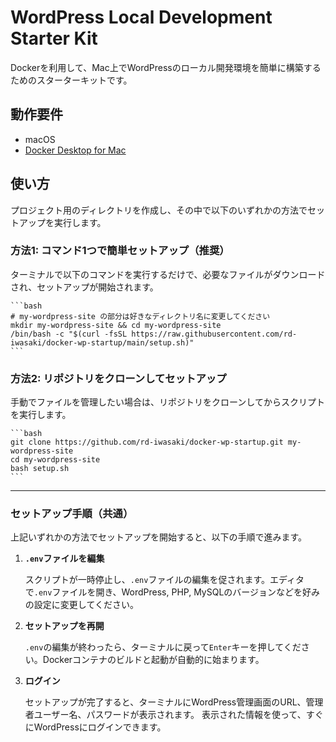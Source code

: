 # WordPress Local Development Starter Kit

Dockerを利用して、Mac上でWordPressのローカル開発環境を簡単に構築するためのスターターキットです。

## 動作要件

- macOS
- [Docker Desktop for Mac](https://www.docker.com/products/docker-desktop/)

## 使い方

プロジェクト用のディレクトリを作成し、その中で以下のいずれかの方法でセットアップを実行します。

### 方法1: コマンド1つで簡単セットアップ（推奨）

ターミナルで以下のコマンドを実行するだけで、必要なファイルがダウンロードされ、セットアップが開始されます。

    ```bash
    # my-wordpress-site の部分は好きなディレクトリ名に変更してください
    mkdir my-wordpress-site && cd my-wordpress-site
    /bin/bash -c "$(curl -fsSL https://raw.githubusercontent.com/rd-iwasaki/docker-wp-startup/main/setup.sh)"
    ```

### 方法2: リポジトリをクローンしてセットアップ

手動でファイルを管理したい場合は、リポジトリをクローンしてからスクリプトを実行します。

    ```bash
    git clone https://github.com/rd-iwasaki/docker-wp-startup.git my-wordpress-site
    cd my-wordpress-site
    bash setup.sh
    ```

---

### セットアップ手順（共通）

上記いずれかの方法でセットアップを開始すると、以下の手順で進みます。

1.  **`.env`ファイルを編集**

    スクリプトが一時停止し、`.env`ファイルの編集を促されます。エディタで`.env`ファイルを開き、WordPress, PHP, MySQLのバージョンなどを好みの設定に変更してください。

2.  **セットアップを再開**

    `.env`の編集が終わったら、ターミナルに戻って`Enter`キーを押してください。Dockerコンテナのビルドと起動が自動的に始まります。

3.  **ログイン**

    セットアップが完了すると、ターミナルにWordPress管理画面のURL、管理者ユーザー名、パスワードが表示されます。
    表示された情報を使って、すぐにWordPressにログインできます。